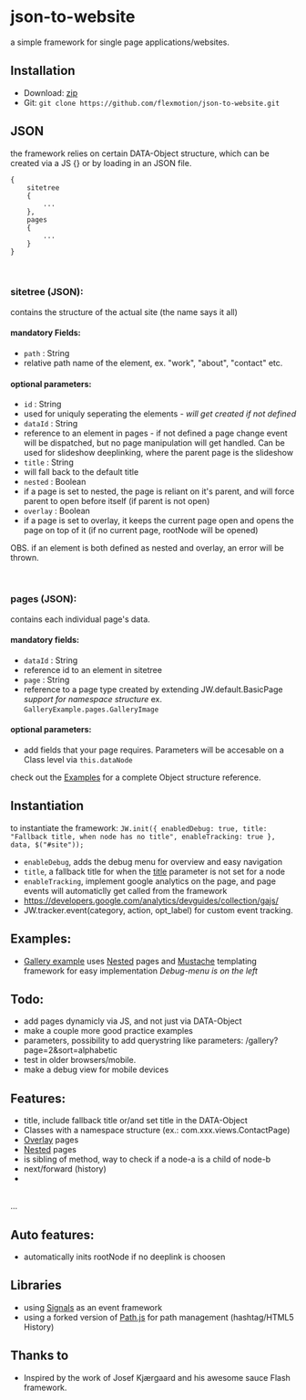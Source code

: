 json-to-website
=========================

a simple framework for single page applications/websites.

## Installation

* Download: [zip](https://github.com/flexmotion/json-to-website/zipball/master)
* Git: `git clone https://github.com/flexmotion/json-to-website.git`

## JSON
the framework relies on certain DATA-Object structure, which can be created via a JS {} or by loading in an JSON file.

    {
    	sitetree
    	{
    		...
    	},
    	pages
    	{
    		...
    	}
    }

<br>

### sitetree (JSON):
contains the structure of the actual site (the name says it all)

#### mandatory Fields:
* `path` : String
 * relative path name of the element, ex. "work", "about", "contact" etc.

#### optional parameters:
* `id` : String
 * used for uniquly seperating the elements - <i>will get created if not defined</i>
* `dataId` : String
 * reference to an element in pages - if not defined a page change event will be dispatched, but no page manipulation will get handled. Can be used for slideshow deeplinking, where the parent page is the slideshow
* `title` : String
 * will fall back to the default title
* `nested` : Boolean
 * if a page is set to nested, the page is reliant on it's parent, and will force parent to open before itself (if parent is not open)
* `overlay` : Boolean
 * if a page is set to overlay, it keeps the current page open and opens the page on top of it (if no current page, rootNode will be opened)

OBS. if an element is both defined as nested and overlay, an error will be thrown.

<br>

### pages (JSON):
contains each individual page's data.
#### mandatory fields:
* `dataId` : String
 * reference id to an element in sitetree
* `page` : String
 * reference to a page type created by extending JW.default.BasicPage<br><i>support for namespace structure </i>ex. `GalleryExample.pages.GalleryImage`

#### optional parameters:
* add fields that your page requires. Parameters will be accesable on a Class level via `this.dataNode`

check out the [Examples](#examples) for a complete Object structure reference.

## Instantiation
to instantiate the framework:
`JW.init({
					enabledDebug: true,
					title: "Fallback title, when node has no title",
					enableTracking: true
				}, data, $("#site"));`
* `enableDebug`, adds the debug menu for overview and easy navigation
* `title`, a fallback title for when the [title](#optional-parameters) parameter is not set for a node
* `enableTracking`, implement google analytics on the page, and page events will automaticlly get called from the framework
 * https://developers.google.com/analytics/devguides/collection/gajs/
 * JW.tracker.event(category, action, opt_label) for custom event tracking.

## Examples:
* [Gallery example](http://rwatgg.dk/labs/jw/gallery.php)
uses [Nested](#optional-parameters) pages and [Mustache](https://github.com/janl/mustache.js) templating framework for easy implementation
 <i>Debug-menu is on the left</i>

## Todo:
* add pages dynamicly via JS, and not just via DATA-Object
* make a couple more good practice examples
* parameters, possibility to add querystring like parameters: /gallery?page=2&sort=alphabetic
* test in older browsers/mobile.
* make a debug view for mobile devices

## Features:
* title, include fallback title or/and set title in the DATA-Object
* Classes with a namespace structure (ex.: com.xxx.views.ContactPage)
* [Overlay](#optional-parameters) pages
* [Nested](#optional-parameters) pages
* is sibling of method, way to check if a node-a is a child of node-b
* next/forward (history)
* 
<br>...

## Auto features:
* automatically inits rootNode if no deeplink is choosen

## Libraries
* using [Signals](http://millermedeiros.github.com/js-signals/) as an event framework
* using a forked version of [Path.js](https://github.com/mtrpcic/pathjs) for path management (hashtag/HTML5 History)

## Thanks to
- Inspired by the work of Josef Kjærgaard and his awesome sauce Flash framework.